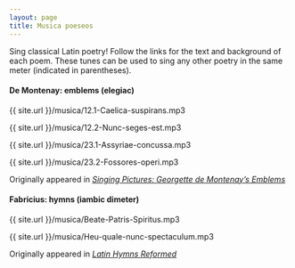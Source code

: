 ```yaml
---
layout: page
title: Musica poeseos
---
```


Sing classical Latin poetry! Follow the links for the text and background of each poem. These tunes can be used to sing any other poetry in the same meter (indicated in parentheses).

#### De Montenay: emblems (elegiac)
<div class="musicp">
<p>{{ site.url }}/musica/12.1-Caelica-suspirans.mp3</p>
<p>{{ site.url }}/musica/12.2-Nunc-seges-est.mp3</p>
<p>{{ site.url }}/musica/23.1-Assyriae-concussa.mp3</p>
<p>{{ site.url }}/musica/23.2-Fossores-operi.mp3</p>
</div>

Originally appeared in <a href="https://davenantinstitute.org/singing-pictures-georgette-de-montenays-emblems/">
			<em>Singing Pictures: Georgette de Montenay’s Emblems</em> <i class="fa fa-external-link" aria-hidden="true"></i></a>

#### Fabricius: hymns (iambic dimeter)
<div class="musicp">
<p>{{ site.url }}/musica/Beate-Patris-Spiritus.mp3</p>
<p>{{ site.url }}/musica/Heu-quale-nunc-spectaculum.mp3</p>
</div>

Originally appeared in <a href="https://davenantinstitute.org/latin-hymns-reformed/">
			<em>Latin Hymns Reformed</em> <i class="fa fa-external-link" aria-hidden="true"></i></a>